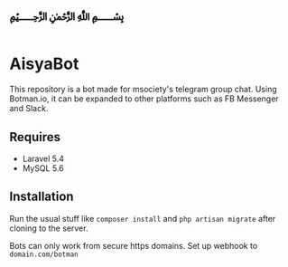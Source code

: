 # ﷽

# AisyaBot

This repository is a bot made for msociety's telegram group chat. Using Botman.io, it can be expanded to other platforms such as FB Messenger and Slack.

## Requires

- Laravel 5.4
- MySQL 5.6

## Installation

Run the usual stuff like `composer install` and `php artisan migrate` after cloning to the server.

Bots can only work from secure https domains. Set up webhook to `domain.com/botman`
